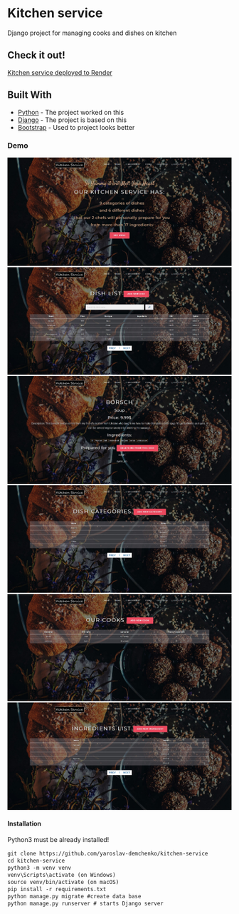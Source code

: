 # Kitchen service
Django project for managing cooks and dishes on kitchen

## Check it out!
[Kitchen service deployed to Render](https://kitchen-service-m1mo.onrender.com)

## Built With
* [Python](https://www.python.org/) - The project worked on this
* [Django](https://www.djangoproject.com/) - The project is based on this
* [Bootstrap](https://getbootstrap.com/) - Used to project looks better
### Demo
![Website Interface](demo_img/demo_1.jpg)
![Menu Interface](demo_img/demo_2.jpg)
![Dish detail Interface](demo_img/demo_3.jpg)
![Categories Interface](demo_img/demo_4.jpg)
![User list Interface](demo_img/demo_5.jpg)
![Ingredients Interface](demo_img/demo_6.jpg)
#### Installation
Python3 must be already installed!
```shell
git clone https://github.com/yaroslav-demchenko/kitchen-service
cd kitchen-service
python3 -m venv venv
venv\Scripts\activate (on Windows)
source venv/bin/activate (on macOS)
pip install -r requirements.txt
python manage.py migrate #create data base
python manage.py runserver # starts Django server
```
